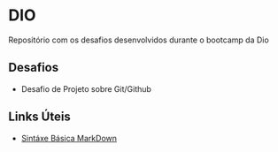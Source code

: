 # DIO
Repositório com os desafios desenvolvidos durante o bootcamp da Dio

## Desafios

- Desafio de Projeto sobre Git/Github

## Links Úteis

- [Sintáxe Básica MarkDown](https://www.markdownguide.org/basic-syntax/)

